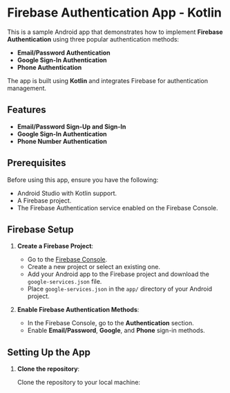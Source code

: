# Firebase Authentication App - Kotlin

This is a sample Android app that demonstrates how to implement **Firebase Authentication** using three popular authentication methods:

- **Email/Password Authentication**
- **Google Sign-In Authentication**
- **Phone Authentication**

The app is built using **Kotlin** and integrates Firebase for authentication management.

## Features

- **Email/Password Sign-Up and Sign-In**
- **Google Sign-In Authentication**
- **Phone Number Authentication**

## Prerequisites

Before using this app, ensure you have the following:

- Android Studio with Kotlin support.
- A Firebase project.
- The Firebase Authentication service enabled on the Firebase Console.

## Firebase Setup

1. **Create a Firebase Project**:
   - Go to the [Firebase Console](https://console.firebase.google.com/).
   - Create a new project or select an existing one.
   - Add your Android app to the Firebase project and download the `google-services.json` file.
   - Place `google-services.json` in the `app/` directory of your Android project.

2. **Enable Firebase Authentication Methods**:
   - In the Firebase Console, go to the **Authentication** section.
   - Enable **Email/Password**, **Google**, and **Phone** sign-in methods.

## Setting Up the App

1. **Clone the repository**:

   Clone the repository to your local machine:
   ```bash
   
